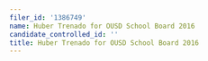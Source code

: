 ```yaml
---
filer_id: '1386749'
name: Huber Trenado for OUSD School Board 2016
candidate_controlled_id: ''
title: Huber Trenado for OUSD School Board 2016
---
```

